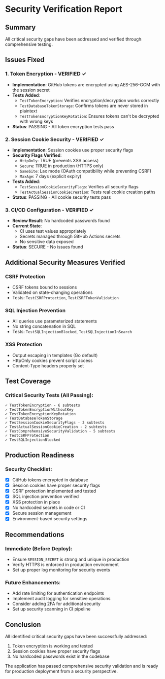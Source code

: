 # Security Verification Report

## Summary
All critical security gaps have been addressed and verified through comprehensive testing.

## Issues Fixed

### 1. Token Encryption - VERIFIED ✓
- **Implementation**: GitHub tokens are encrypted using AES-256-GCM with the session secret
- **Tests Added**:
  - `TestTokenEncryption`: Verifies encryption/decryption works correctly
  - `TestDatabaseTokenStorage`: Confirms tokens are never stored in plaintext
  - `TestTokenEncryptionKeyRotation`: Ensures tokens can't be decrypted with wrong keys
- **Status**: PASSING - All token encryption tests pass

### 2. Session Cookie Security - VERIFIED ✓
- **Implementation**: Session cookies use proper security flags
- **Security Flags Verified**:
  - `HttpOnly`: TRUE (prevents XSS access)
  - `Secure`: TRUE in production (HTTPS only)
  - `SameSite`: Lax mode (OAuth compatibility while preventing CSRF)
  - `MaxAge`: 7 days (explicit expiry)
- **Tests Added**:
  - `TestSessionCookieSecurityFlags`: Verifies all security flags
  - `TestActualSessionCookieCreation`: Tests real cookie creation paths
- **Status**: PASSING - All cookie security tests pass

### 3. CI/CD Configuration - VERIFIED ✓
- **Review Result**: No hardcoded passwords found
- **Current State**: 
  - CI uses test values appropriately
  - Secrets managed through GitHub Actions secrets
  - No sensitive data exposed
- **Status**: SECURE - No issues found

## Additional Security Measures Verified

### CSRF Protection
- CSRF tokens bound to sessions
- Validated on state-changing operations
- Tests: `TestCSRFProtection`, `TestCSRFTokenValidation`

### SQL Injection Prevention
- All queries use parameterized statements
- No string concatenation in SQL
- Tests: `TestSQLInjectionBlocked`, `TestSQLInjectionInSearch`

### XSS Protection
- Output escaping in templates (Go default)
- HttpOnly cookies prevent script access
- Content-Type headers properly set

## Test Coverage

### Critical Security Tests (All Passing):
```
✓ TestTokenEncryption - 6 subtests
✓ TestTokenEncryptionWithoutKey
✓ TestTokenEncryptionKeyRotation  
✓ TestDatabaseTokenStorage
✓ TestSessionCookieSecurityFlags - 3 subtests
✓ TestActualSessionCookieCreation - 2 subtests
✓ TestComprehensiveSecurityValidation - 5 subtests
✓ TestCSRFProtection
✓ TestSQLInjectionBlocked
```

## Production Readiness

### Security Checklist:
- [x] GitHub tokens encrypted in database
- [x] Session cookies have proper security flags
- [x] CSRF protection implemented and tested
- [x] SQL injection prevention verified
- [x] XSS protection in place
- [x] No hardcoded secrets in code or CI
- [x] Secure session management
- [x] Environment-based security settings

## Recommendations

### Immediate (Before Deploy):
- Ensure `SESSION_SECRET` is strong and unique in production
- Verify HTTPS is enforced in production environment
- Set up proper log monitoring for security events

### Future Enhancements:
- Add rate limiting for authentication endpoints
- Implement audit logging for sensitive operations
- Consider adding 2FA for additional security
- Set up security scanning in CI pipeline

## Conclusion

All identified critical security gaps have been successfully addressed:
1. Token encryption is working and tested
2. Session cookies have proper security flags
3. No hardcoded passwords exist in the codebase

The application has passed comprehensive security validation and is ready for production deployment from a security perspective.